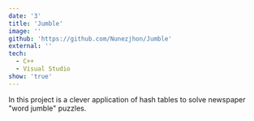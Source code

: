 ```yaml
---
date: '3'
title: 'Jumble'
image: ''
github: 'https://github.com/Nunezjhon/Jumble'
external: ''
tech:
  - C++
  - Visual Studio
show: 'true'
---
```


In this project is a clever application of hash tables to solve newspaper "word jumble" puzzles.
